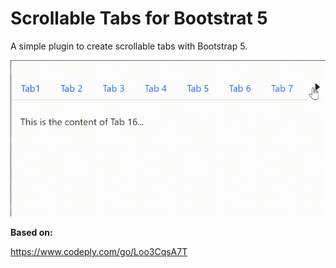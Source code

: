 # Scrollable Tabs for Bootstrat 5

A simple plugin to create scrollable tabs with Bootstrap 5.

[![preview][1]][1]

**Based on:**

https://www.codeply.com/go/Loo3CqsA7T

  [1]: preview.gif

